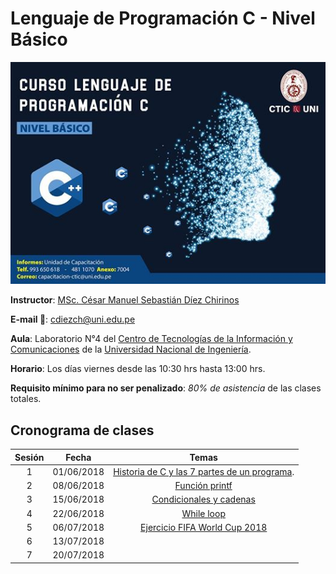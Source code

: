 Lenguaje de Programación C - Nivel Básico
===

<p align="center">
  <img src="https://github.com/carlosal1015/C-Programming/blob/master/images/cprogramming.jpg" width="750">
</p>


**Instructor**: [MSc. César Manuel Sebastián Díez Chirinos](http://dina.concytec.gob.pe/appDirectorioCTI/VerDatosInvestigador.do;jsessionid=fd6624fe7d9f148aabe8445c1992?id_investigador=24012)

**E-mail :email:**: [cdiezch@uni.edu.pe](mailto:cdiezch@uni.edu.pe)

**Aula**: Laboratorio N°4 del [Centro de Tecnologías de la Información y Comunicaciones](http://www.ctic.uni.edu.pe/) de la [Universidad Nacional de Ingeniería](http://www.uni.edu.pe/).

**Horario**: Los días viernes desde las 10:30 hrs hasta 13:00 hrs.

**Requisito mínimo para no ser penalizado**: *80% de asistencia* de las clases totales.

## Cronograma de clases

|   Sesión  |   Fecha   |   Temas   |
|:---------:|:---------:|:---------:|
| 1 | 01/06/2018 | [Historia de C y las 7 partes de un programa](https://github.com/carlosal1015/C-Programming/tree/master/Sessions/First). |
| 2 | 08/06/2018 | [Función printf](https://github.com/carlosal1015/C-Programming/tree/master/Sessions/Second)|
| 3 | 15/06/2018 | [Condicionales y cadenas](https://github.com/carlosal1015/C-Programming/tree/master/Sessions/Third)|
| 4 | 22/06/2018 | [While loop](https://github.com/carlosal1015/C-Programming/tree/master/Sessions/Fifth)|
| 5 | 06/07/2018 | [Ejercicio FIFA World Cup 2018](https://github.com/carlosal1015/C-Programming/tree/master/Sessions/First) |
| 6 | 13/07/2018 | []() |
| 7 | 20/07/2018 | |